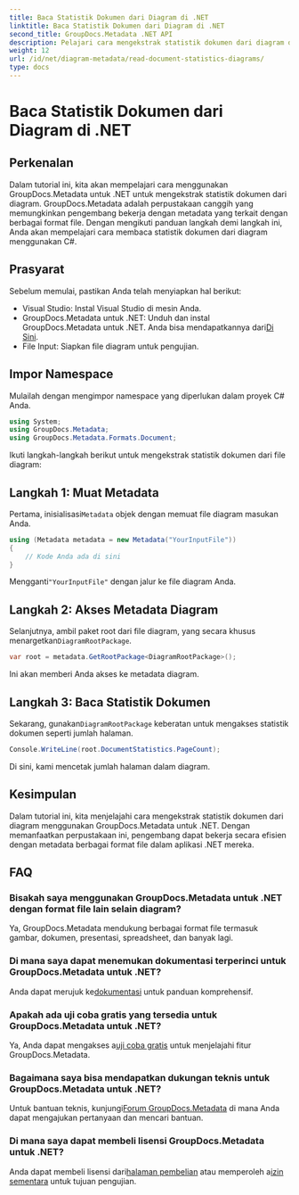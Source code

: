 ```yaml
---
title: Baca Statistik Dokumen dari Diagram di .NET
linktitle: Baca Statistik Dokumen dari Diagram di .NET
second_title: GroupDocs.Metadata .NET API
description: Pelajari cara mengekstrak statistik dokumen dari diagram di .NET menggunakan GroupDocs.Metadata, pustaka manipulasi metadata yang canggih.
weight: 12
url: /id/net/diagram-metadata/read-document-statistics-diagrams/
type: docs
---
```

# Baca Statistik Dokumen dari Diagram di .NET

## Perkenalan
Dalam tutorial ini, kita akan mempelajari cara menggunakan GroupDocs.Metadata untuk .NET untuk mengekstrak statistik dokumen dari diagram. GroupDocs.Metadata adalah perpustakaan canggih yang memungkinkan pengembang bekerja dengan metadata yang terkait dengan berbagai format file. Dengan mengikuti panduan langkah demi langkah ini, Anda akan mempelajari cara membaca statistik dokumen dari diagram menggunakan C#.
## Prasyarat
Sebelum memulai, pastikan Anda telah menyiapkan hal berikut:
- Visual Studio: Instal Visual Studio di mesin Anda.
-  GroupDocs.Metadata untuk .NET: Unduh dan instal GroupDocs.Metadata untuk .NET. Anda bisa mendapatkannya dari[Di Sini](https://releases.groupdocs.com/metadata/net/).
- File Input: Siapkan file diagram untuk pengujian.

## Impor Namespace
Mulailah dengan mengimpor namespace yang diperlukan dalam proyek C# Anda.
```csharp
using System;
using GroupDocs.Metadata;
using GroupDocs.Metadata.Formats.Document;
```

Ikuti langkah-langkah berikut untuk mengekstrak statistik dokumen dari file diagram:
## Langkah 1: Muat Metadata
 Pertama, inisialisasi`Metadata` objek dengan memuat file diagram masukan Anda.
```csharp
using (Metadata metadata = new Metadata("YourInputFile"))
{
    // Kode Anda ada di sini
}
```
 Mengganti`"YourInputFile"` dengan jalur ke file diagram Anda.
## Langkah 2: Akses Metadata Diagram
 Selanjutnya, ambil paket root dari file diagram, yang secara khusus menargetkan`DiagramRootPackage`.
```csharp
var root = metadata.GetRootPackage<DiagramRootPackage>();
```
Ini akan memberi Anda akses ke metadata diagram.
## Langkah 3: Baca Statistik Dokumen
 Sekarang, gunakan`DiagramRootPackage` keberatan untuk mengakses statistik dokumen seperti jumlah halaman.
```csharp
Console.WriteLine(root.DocumentStatistics.PageCount);
```
Di sini, kami mencetak jumlah halaman dalam diagram.

## Kesimpulan
Dalam tutorial ini, kita menjelajahi cara mengekstrak statistik dokumen dari diagram menggunakan GroupDocs.Metadata untuk .NET. Dengan memanfaatkan perpustakaan ini, pengembang dapat bekerja secara efisien dengan metadata berbagai format file dalam aplikasi .NET mereka.

## FAQ
### Bisakah saya menggunakan GroupDocs.Metadata untuk .NET dengan format file lain selain diagram?
Ya, GroupDocs.Metadata mendukung berbagai format file termasuk gambar, dokumen, presentasi, spreadsheet, dan banyak lagi.
### Di mana saya dapat menemukan dokumentasi terperinci untuk GroupDocs.Metadata untuk .NET?
 Anda dapat merujuk ke[dokumentasi](https://tutorials.groupdocs.com/metadata/net/) untuk panduan komprehensif.
### Apakah ada uji coba gratis yang tersedia untuk GroupDocs.Metadata untuk .NET?
 Ya, Anda dapat mengakses a[uji coba gratis](https://releases.groupdocs.com/) untuk menjelajahi fitur GroupDocs.Metadata.
### Bagaimana saya bisa mendapatkan dukungan teknis untuk GroupDocs.Metadata untuk .NET?
 Untuk bantuan teknis, kunjungi[Forum GroupDocs.Metadata](https://forum.groupdocs.com/c/metadata/14) di mana Anda dapat mengajukan pertanyaan dan mencari bantuan.
### Di mana saya dapat membeli lisensi GroupDocs.Metadata untuk .NET?
 Anda dapat membeli lisensi dari[halaman pembelian](https://purchase.groupdocs.com/buy) atau memperoleh a[izin sementara](https://purchase.groupdocs.com/temporary-license/) untuk tujuan pengujian.